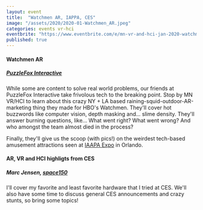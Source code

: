 ```yaml
---
layout: event
title:  "Watchmen AR, IAPPA, CES"
image: "/assets/2020/2020-01-Watchmen_AR.jpeg"
categories: events vr-hci
eventbrite: "https://www.eventbrite.com/e/mn-vr-and-hci-jan-2020-watchmen-ar-iappa-ces-tickets-89329419699"
published: true
---
```


#### Watchmen AR
##### [PuzzleFox Interactive](http://puzzlefox.co)

While some are content to solve real world problems, our friends at PuzzleFox Interactive take frivolous tech to the breaking point. Stop by MN VR/HCI to learn about this crazy NY + LA based raining-squid-outdoor-AR-marketing thing they made for HBO's Watchmen. They'll cover hot buzzwords like computer vision, depth masking and... slime density. They'll answer burning questions, like... What went right? What went wrong? And who amongst the team almost died in the process?

Finally, they'll give us the scoop (with pics!) on the weirdest tech-based amusement attractions seen at [IAAPA Expo](https://www.iaapa.org/expos/iaapa-expo) in Orlando.

#### AR, VR and HCI highligts from CES
##### Marc Jensen, [space150](https://www.space150.com/)

I'll cover my favorite and least favorite hardware that I tried at CES. We'll also have some time to discuss general CES announcements and crazy stunts, so bring some topics!


